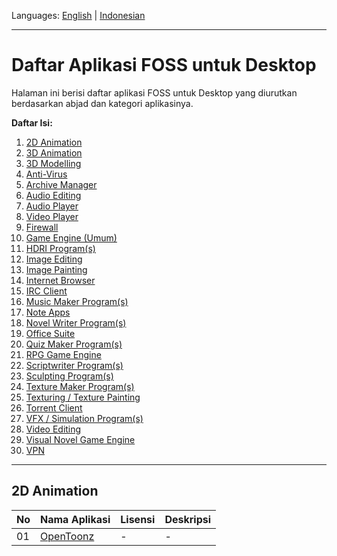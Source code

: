 Languages: [English](https://github.com/ditokp/Tes_Repositori/blob/master/HOME.md) | [Indonesian](https://github.com/ditokp/Tes_Repositori/blob/master/README.md)
______________________________________________
# Daftar Aplikasi FOSS untuk Desktop
Halaman ini berisi daftar aplikasi FOSS untuk Desktop yang diurutkan berdasarkan abjad dan kategori aplikasinya.

**Daftar Isi:**
1. [2D Animation]()
2. [3D Animation]()
3. [3D Modelling]()
4. [Anti-Virus]()
5. [Archive Manager]()
6. [Audio Editing]()
7. [Audio Player]()
8. [Video Player]()
9. [Firewall]()
10. [Game Engine (Umum)]()
11. [HDRI Program(s)]()
12. [Image Editing]()
13. [Image Painting]()
14. [Internet Browser]()
15. [IRC Client]()
16. [Music Maker Program(s)]()
17. [Note Apps]()
18. [Novel Writer Program(s)]()
19. [Office Suite]()
20. [Quiz Maker Program(s)]()
21. [RPG Game Engine]()
22. [Scriptwriter Program(s)]()
23. [Sculpting Program(s)]()
24. [Texture Maker Program(s)]()
25. [Texturing / Texture Painting]()
26. [Torrent Client]()
27. [VFX / Simulation Program(s)]()
28. [Video Editing]()
29. [Visual Novel Game Engine]()
30. [VPN]()
______________________________________
## 2D Animation
No | Nama Aplikasi | Lisensi | Deskripsi
--- | --- | --- | ---
01 | [OpenToonz]() | - | -
